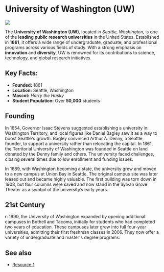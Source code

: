 # University of Washington (UW)
![](https://en.wikipedia.org/wiki/University_of_Washington#/media/File:University_of_Washington_seal.svg)


The **University of Washington (UW)**, located in *Seattle, Washington*, is one of the **leading public research universities** in the United States. Established in **1861**, it offers a wide range of undergraduate, graduate, and professional programs across various fields of study. With a strong emphasis on **innovation** and **diversity**, UW is renowned for its contributions to science, technology, and global research initiatives.

## Key Facts:
- **Founded:** 1861
- **Location:** Seattle, Washington
- **Mascot:** *Harry the Husky*
- **Student Population:** Over **50,000** students


## Founding
In 1854, Governor Isaac Stevens suggested establishing a university in Washington Territory, and local figures like Daniel Bagley saw it as a way to boost Seattle's growth. Bagley convinced Arthur A. Denny, a Seattle founder, to support a university rather than relocating the capital. In 1861, the Territorial University of Washington was founded in Seattle on land donated by the Denny family and others. The university faced challenges, closing several times due to low enrollment and funding issues.

In 1889, with Washington becoming a state, the university grew and moved to a new campus at Union Bay in Seattle. The original campus site was later leased out and became highly valuable. The first building was torn down in 1908, but four columns were saved and now stand in the Sylvan Grove Theater as a symbol of the university’s early years.

## 21st Century
n 1990, the University of Washington expanded by opening additional campuses in Bothell and Tacoma, initially for students who had completed two years of education. These campuses later grew into full four-year universities, admitting their first freshman classes in 2006. They now offer a variety of undergraduate and master's degree programs.



## See also
- [Resource 1](https://en.wikipedia.org/wiki/University_of_Washington)

